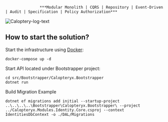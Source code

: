                    ***Modular Monolith | CQRS | Repository | Event-Driven | Audit | Specification | Policy Authorization***
![Caloptery-log-text](https://user-images.githubusercontent.com/27955954/225509012-410f6523-9ac6-403a-87ce-9ee90d6a6941.png)

**How to start the solution?**
----------------

Start the infrastructure using [Docker](https://docs.docker.com/get-docker/):

```
docker-compose up -d
```

Start API located under Bootstrapper project:

```
cd src/Bootstrapper/Calopteryx.Bootstrapper
dotnet run
```
Build Migration Example
````
dotnet ef migrations add initial --startup-project ..\..\..\..\Bootstrapper\Calopteryx.Bootstrapper\ --project ../Calopteryx.Modules.Identity.Core.csproj --context IdentitiesDbContext -o ./DAL/Migrations
````
